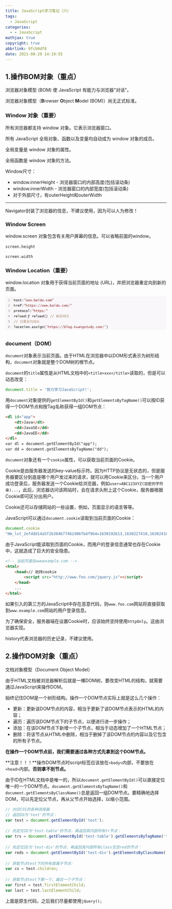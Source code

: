 ```yaml
---
title: JavaScript学习笔记（六）
tags:
  - JavaScript
categories:
  - - JavaScript
mathjax: true
copyright: true
abbrlink: 9fcb0df8
date: 2021-08-29 14:19:55
---
```


## 1.操作BOM对象（重点）

浏览器对象模型 (BOM) 使 JavaScript 有能力与浏览器"对话"。

浏览器对象模型（**B**rowser **O**bject **M**odel (BOM)）尚无正式标准。

<!--more-->

### Window 对象（重要）

所有浏览器都支持 window 对象。它表示浏览器窗口。

所有 JavaScript 全局对象、函数以及变量均自动成为 window 对象的成员。

全局变量是 window 对象的属性。

全局函数是 window 对象的方法。

Window尺寸：

- window.innerHeight - 浏览器窗口的内部高度(包括滚动条)
- window.innerWidth - 浏览器窗口的内部宽度(包括滚动条)
- 对于外部尺寸，有outerHeight和outerWidth

---

Navigator封装了浏览器的信息，不建议使用，因为可以人为修改！

### Window Screen

window.screen 对象包含有关用户屏幕的信息。可以省略前面的window。

`screen.height
`

`screen.width`

### Window Location（重要）

window.location 对象用于获得当前页面的地址 (URL)，并把浏览器重定向到新的页面。

![image-20210830091329489](JavaScript学习笔记（六）/image-20210830091329489.png)

### document（DOM）

`document`对象表示当前页面。由于HTML在浏览器中以DOM形式表示为树形结构，`document`对象就是整个DOM树的根节点。

`document`的`title`属性是从HTML文档中的`<title>xxx</title>`读取的，但是可以动态改变：

```js
document.title = '努力学习JavaScript!';
```

用`document`对象提供的`getElementById()`和`getElementsByTagName()`可以按ID获得一个DOM节点和按Tag名称获得一组DOM节点：

```html
<dl id="app">
    <dt>Java</dt>
	<dd>JavaSE</dd>
	<dd>JavaEE</dd>
</dl>
var dl = document.getElementById("app");
var dd = document.getElementsByTagName("dd");
```

`document`对象还有一个`cookie`属性，可以获取当前页面的Cookie。

Cookie是由服务器发送的key-value标示符。因为HTTP协议是无状态的，但是服务器要区分到底是哪个用户发过来的请求，就可以用Cookie来区分。当一个用户成功登录后，服务器发送一个Cookie给浏览器，例如`user=ABC123XYZ(加密的字符串)...`，此后，浏览器访问该网站时，会在请求头附上这个Cookie，服务器根据Cookie即可区分出用户。

Cookie还可以存储网站的一些设置，例如，页面显示的语言等等。

JavaScript可以通过`document.cookie`读取到当前页面的Cookie：

```js
document.cookie
"Hm_lvt_2efddd14a5f2b304677462d06fb4f964=1630192613,1630227410,1630241840,1630284920; Hm_lpvt_2efddd14a5f2b304677462d06fb4f964=1630284928"
```

由于JavaScript能读取到页面的Cookie，而用户的登录信息通常也存在Cookie中，这就造成了巨大的安全隐患。

```html
<!-- 当前页面在wwwexample.com -->
<html>
    <head>// 劫持cookie
        <script src="http://www.foo.com/jquery.js"></script>
    </head>
    ...
</html>
```

如果引入的第三方的JavaScript中存在恶意代码，则`www.foo.com`网站将直接获取到`www.example.com`网站的用户登录信息。

为了确保安全，服务器端在设置Cookie时，应该始终坚持使用`httpOnly`。这由浏览器实现。

history代表浏览器的历史记录，不建议使用。

## 2.操作DOM对象（重点）

文档对象模型（Document Object Model）

由于HTML文档被浏览器解析后就是一棵DOM树，要改变HTML的结构，就需要通过JavaScript来操作DOM。

始终记住DOM是一个树形结构。操作一个DOM节点实际上就是这么几个操作：

- 更新：更新该DOM节点的内容，相当于更新了该DOM节点表示的HTML的内容；
- 遍历：遍历该DOM节点下的子节点，以便进行进一步操作；
- 添加：在该DOM节点下新增一个子节点，相当于动态增加了一个HTML节点；
- 删除：将该节点从HTML中删除，相当于删掉了该DOM节点的内容以及它包含的所有子节点。

**在操作一个DOM节点前，我们需要通过各种方式先拿到这个DOM节点。**

**注意！！！**操作DOM节点时script标签应该放在`<body>`内部，不要放在`<head>`内部。**否则拿不到节点。**

由于ID在HTML文档中是唯一的，所以`document.getElementById()`可以直接定位唯一的一个DOM节点。`document.getElementsByTagName()`和`document.getElementsByClassName()`总是返回一组DOM节点。要精确地选择DOM，可以先定位父节点，再从父节点开始选择，以缩小范围。

```js
// 对应CSS的各种选择器
// 返回ID为'test'的节点：
var test = document.getElementById('test');

// 先定位ID为'test-table'的节点，再返回其内部所有tr节点：
var trs = document.getElementById('test-table').getElementsByTagName('tr');

// 先定位ID为'test-div'的节点，再返回其内部所有class包含red的节点：
var reds = document.getElementById('test-div').getElementsByClassName('red');

// 获取节点test下的所有直属子节点:
var cs = test.children;

// 获取节点test下第一个、最后一个子节点：
var first = test.firstElementChild;
var last = test.lastElementChild;
```

上面是原生代码，之后我们尽量都使用`jQuery();`